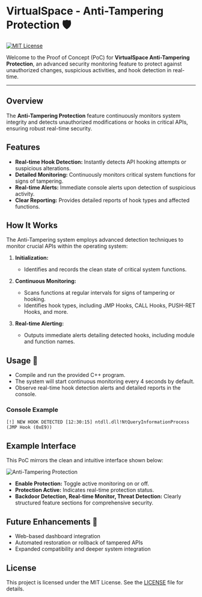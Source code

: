 # VirtualSpace - Anti-Tampering Protection 🛡️

[![MIT License](https://img.shields.io/badge/License-MIT-yellow.svg)](LICENSE)

Welcome to the Proof of Concept (PoC) for **VirtualSpace Anti-Tampering Protection**, an advanced security monitoring feature to protect against unauthorized changes, suspicious activities, and hook detection in real-time.

---

## Overview

The **Anti-Tampering Protection** feature continuously monitors system integrity and detects unauthorized modifications or hooks in critical APIs, ensuring robust real-time security.

## Features

* **Real-time Hook Detection:** Instantly detects API hooking attempts or suspicious alterations.
* **Detailed Monitoring:** Continuously monitors critical system functions for signs of tampering.
* **Real-time Alerts:** Immediate console alerts upon detection of suspicious activity.
* **Clear Reporting:** Provides detailed reports of hook types and affected functions.

## How It Works

The Anti-Tampering system employs advanced detection techniques to monitor crucial APIs within the operating system:

1. **Initialization:**

   * Identifies and records the clean state of critical system functions.

2. **Continuous Monitoring:**

   * Scans functions at regular intervals for signs of tampering or hooking.
   * Identifies hook types, including JMP Hooks, CALL Hooks, PUSH-RET Hooks, and more.

3. **Real-time Alerting:**

   * Outputs immediate alerts detailing detected hooks, including module and function names.

## Usage 🧪

* Compile and run the provided C++ program.
* The system will start continuous monitoring every 4 seconds by default.
* Observe real-time hook detection alerts and detailed reports in the console.

### Console Example

```
[!] NEW HOOK DETECTED [12:30:15] ntdll.dll!NtQueryInformationProcess (JMP Hook (0xE9))
```

## Example Interface

This PoC mirrors the clean and intuitive interface shown below:

![Anti-Tampering Protection](your-image-link.png)

* **Enable Protection:** Toggle active monitoring on or off.
* **Protection Active:** Indicates real-time protection status.
* **Backdoor Detection, Real-time Monitor, Threat Detection:** Clearly structured feature sections for comprehensive security.

## Future Enhancements 🚀

* Web-based dashboard integration
* Automated restoration or rollback of tampered APIs
* Expanded compatibility and deeper system integration

## License

This project is licensed under the MIT License. See the [LICENSE](LICENSE) file for details.
